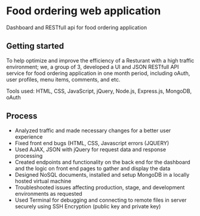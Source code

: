 # Food ordering web application
Dashboard and RESTfull api for food ordering application

## Getting started
To help optimize and improve the efficiency of a Resturant with a high traffic environment; we, a group of 3, developed a UI and JSON RESTfull API service for food ordering application in one month period, including oAuth, user profiles, menu items, comments, and etc.

Tools used: HTML, CSS, JavaScript, jQuery, Node.js, Express.js, MongoDB, oAuth

## Process
* Analyzed traffic and made necessary changes for a better user experience
* Fixed front end bugs (HTML, CSS, Javascript errors (JQUERY)
* Used AJAX, JSON with jQuery for request data and response processing
* Created endpoints and functionality on the back end for the dashboard and the logic on front end pages to gather and display the data
* Designed NoSQL documents, installed and setup MongoDB in a locally hosted virtual machine
* Troubleshooted issues affecting production, stage, and development environments as requested
* Used Terminal for debugging and connecting to remote files in server securely using SSH Encryption (public key and private key)

